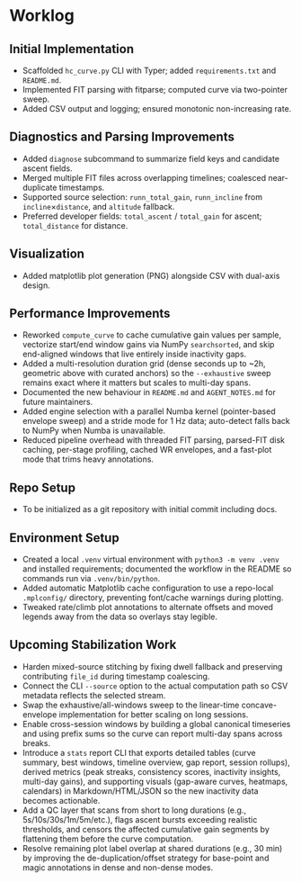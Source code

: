 Worklog
=======

Initial Implementation
----------------------
- Scaffolded `hc_curve.py` CLI with Typer; added `requirements.txt` and `README.md`.
- Implemented FIT parsing with fitparse; computed curve via two-pointer sweep.
- Added CSV output and logging; ensured monotonic non-increasing rate.

Diagnostics and Parsing Improvements
------------------------------------
- Added `diagnose` subcommand to summarize field keys and candidate ascent fields.
- Merged multiple FIT files across overlapping timelines; coalesced near-duplicate timestamps.
- Supported source selection: `runn_total_gain`, `runn_incline` from `incline`×`distance`, and `altitude` fallback.
- Preferred developer fields: `total_ascent` / `total_gain` for ascent; `total_distance` for distance.

Visualization
-------------
- Added matplotlib plot generation (PNG) alongside CSV with dual-axis design.

Performance Improvements
------------------------
- Reworked `compute_curve` to cache cumulative gain values per sample, vectorize start/end window gains via NumPy `searchsorted`, and skip end-aligned windows that live entirely inside inactivity gaps.
- Added a multi-resolution duration grid (dense seconds up to ~2h, geometric above with curated anchors) so the `--exhaustive` sweep remains exact where it matters but scales to multi-day spans.
- Documented the new behaviour in `README.md` and `AGENT_NOTES.md` for future maintainers.
- Added engine selection with a parallel Numba kernel (pointer-based envelope sweep) and a stride mode for 1 Hz data; auto-detect falls back to NumPy when Numba is unavailable.
- Reduced pipeline overhead with threaded FIT parsing, parsed-FIT disk caching, per-stage profiling, cached WR envelopes, and a fast-plot mode that trims heavy annotations.

Repo Setup
----------
- To be initialized as a git repository with initial commit including docs.

Environment Setup
-----------------
- Created a local `.venv` virtual environment with `python3 -m venv .venv` and installed requirements; documented the workflow in the README so commands run via `.venv/bin/python`.
- Added automatic Matplotlib cache configuration to use a repo-local `.mplconfig/` directory, preventing font/cache warnings during plotting.
- Tweaked rate/climb plot annotations to alternate offsets and moved legends away from the data so overlays stay legible.

Upcoming Stabilization Work
---------------------------
- Harden mixed-source stitching by fixing dwell fallback and preserving contributing `file_id` during timestamp coalescing.
- Connect the CLI `--source` option to the actual computation path so CSV metadata reflects the selected stream.
- Swap the exhaustive/all-windows sweep to the linear-time concave-envelope implementation for better scaling on long sessions.
- Enable cross-session windows by building a global canonical timeseries and using prefix sums so the curve can report multi-day spans across breaks.
- Introduce a `stats` report CLI that exports detailed tables (curve summary, best windows, timeline overview, gap report, session rollups), derived metrics (peak streaks, consistency scores, inactivity insights, multi-day gains), and supporting visuals (gap-aware curves, heatmaps, calendars) in Markdown/HTML/JSON so the new inactivity data becomes actionable.
- Add a QC layer that scans from short to long durations (e.g., 5s/10s/30s/1m/5m/etc.), flags ascent bursts exceeding realistic thresholds, and censors the affected cumulative gain segments by flattening them before the curve computation.
- Resolve remaining plot label overlap at shared durations (e.g., 30 min) by improving the de-duplication/offset strategy for base-point and magic annotations in dense and non-dense modes.
